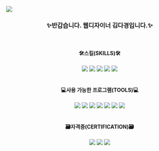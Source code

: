 <img src="https://capsule-render.vercel.app/api?type=waving&color=gradient&height=250&section=header&text=KIM%20DA-KYOUNG's%20GITHUB&fontSize=35&fontAlignY=35&desc=I%20hope%20to%20see%20you%20again%20on%20Monday.&descAlignY=50&"/>
<br>
<h3 align="center">✨반갑습니다. 웹디자이너 김다경입니다.✨ </h3>
<br>
<h4 align="center">🛠스킬(SKILLS)🛠</h4>
  <div align="center">
        <img src="https://img.shields.io/badge/HTML5-FF9900?style=flat&logo=HTML5&logoColor=white" />
        <img src="https://img.shields.io/badge/CSS3-1B6AC6?style=flat&logo=CSS3&logoColor=white" />
        <img src="https://img.shields.io/badge/JavaScript-F8DC75?style=flat&logo=JavaScript&logoColor=white" />
        <img src="https://img.shields.io/badge/jQuery-1B6AC6?style=flat&logo=jQuery&logoColor=white" />
        <img src="https://img.shields.io/badge/React-61DAFB?style=flat&logo=React&logoColor=white" />
  </div>
  <br>
<h4 align="center">💻사용 가능한 프로그램(TOOLS)💻</h4>
  <div align="center">
      <img src="https://img.shields.io/badge/Adobe%20Photoshop-31A8FF?style=flat&logo=Adobe%20Photoshop&logoColor=white" />
      <img src="https://img.shields.io/badge/Adobe%20Illustrator-FF9A00?style=flat&logo=Adobe%20Illustrator&logoColor=white" />
      <img src="https://img.shields.io/badge/Figma-F24E1E?style=flat&logo=Figma&logoColor=white" />
      <img src="https://img.shields.io/badge/Visual%20Studio%20Code-148EFF?style=flat&logo=VisualStudioCode&logoColor=white" />
      <img src="https://img.shields.io/badge/GitHub-181717?style=flat&logo=GitHub&logoColor=white" />
      <img src="https://img.shields.io/badge/Rhinoceros-801010?style=flat&logo=Rhinoceros&logoColor=white" />
      <img src="https://img.shields.io/badge/Notion-000000?style=flat&logo=Notion&logoColor=white" />
  </div>
  <br>
 <h4 align="center">🗃자격증(CERTIFICATION)🗃</h4>
  <div align="center">
      <img src="https://img.shields.io/badge/GTQ그래픽기술자격%20(포토샵1급)-31A8FF?style=flat&logo=Adobe%20Photoshop&logoColor=white" />
      <img src="https://img.shields.io/badge/웹디자인기능사-148EFF?style=flat&logo=VisualStudioCode&logoColor=white" />
      <img src="https://img.shields.io/badge/리눅스마스터%202급-FCC624?style=flat&logo=Linux&logoColor=white" />
  </div>
<br>
<br>
<br>
<br>
<br>

<!--
**ddaxang/ddaxang** is a ✨ _special_ ✨ repository because its `README.md` (this file) appears on your GitHub profile.👋

Here are some ideas to get you started:

- 🔭 I’m currently working on ...
- 🌱 I’m currently learning ...
- 👯 I’m looking to collaborate on ...
- 🤔 I’m looking for help with ...
- 💬 Ask me about ...
- 📫 How to reach me: ...
- 😄 Pronouns: ...
- ⚡ Fun fact: ...
-->
